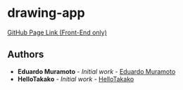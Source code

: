 # drawing-app
  
[GitHub Page Link (Front-End only)](https://hellotakako.github.io/drawing-app/)  
  
## Authors

* **Eduardo Muramoto** - *Initial work* - [Eduardo Muramoto](https://github.com/eduardomuramoto)
* **HelloTakako** - *Initial work* - [HelloTakako](https://github.com/HelloTakako)